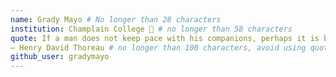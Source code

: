 ```yaml
---
name: Grady Mayo # No longer than 28 characters
institution: Champlain College 🚩 # no longer than 58 characters
quote: If a man does not keep pace with his companions, perhaps it is because he hears a different drummer. Let him step to the music he hears, however measured or far away.
― Henry David Thoreau # no longer than 100 characters, avoid using quotes(") to guarantee the format remains the same.
github_user: gradymayo
---
```


